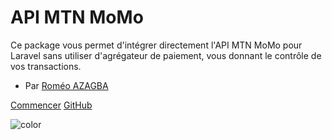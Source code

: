 # API MTN MoMo

Ce package vous permet d'intégrer directement l'API MTN MoMo pour Laravel sans utiliser d'agrégateur de paiement, vous donnant le contrôle de vos transactions.

- Par [Roméo AZAGBA](credits#connectez-vous-avec-moi)

[Commencer](#a-propos)
[GitHub](https://github.com/roazagba/apimtnmomo/)

![color](#f0f0f0)
